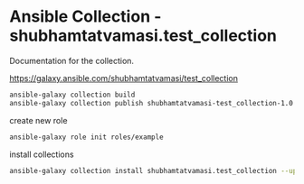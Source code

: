 # Ansible Collection - shubhamtatvamasi.test_collection

Documentation for the collection.

https://galaxy.ansible.com/shubhamtatvamasi/test_collection

```bash
ansible-galaxy collection build
ansible-galaxy collection publish shubhamtatvamasi-test_collection-1.0.1.tar.gz
```

create new role
```bash
ansible-galaxy role init roles/example
```

install collections
```bash
ansible-galaxy collection install shubhamtatvamasi.test_collection --upgrade
```
